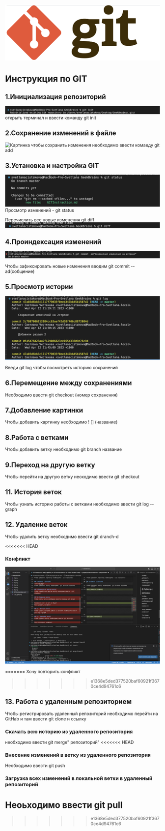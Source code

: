 ![Здесь должна быть картинка](Log_git.png)
# Инструкция по GIT

## 1.Инициализация репозиторий
![Картинка](1.png)
открыть терминал и ввести команду git init

## 2.Сохранение изменений в файле 
![Картинка]()
чтобы сохранить изменения необходимо ввести комаеду git add
 
 ## 3.Установка и настройка GIT 
 ![Картинка](2.png) 
 Просмотр изменений - git status

 Перечислить все новые изменения git diff 
 ![PH](3.png) 

 ## 4.Проиндексация изменений 
 ![PH](4.png)

 Чтобы зафиксировать новые изменения вводим git commit --ad(собщение)

 ## 5.Просмотр истории 

 ![PH](5.png)

 Введи git log чтобы посмотреть историю сохранений 

 ## 6.Перемещение между сохранениями 
 
Необходимо ввести git checkout (номер сохранения)

## 7.Добавление картинки 

Чтобы добавить картинку необходимо ! [] (название)

## 8.Работа с ветками 
Чтобы добавить ветку необходимо  git branch название 

## 9.Переход на другую ветку 
Чтобы перейти на другую ветку неоходимо ввести  git checkout



## 11. История веток 
Чтобы узнать историю работы с ветками необходимо ввести git log --graph

## 12. Удаление веток
Чтобы удалить ветку необходимо ввести git dranch-d

<<<<<<< HEAD
### Конфликт
![Ph](7.png) 

=======
Хочу повторить конфликт 
>>>>>>> e1368e5ded377520baf60921f3670ce4d94761c6

## 13. Работа с удаленным репозиторием 
Чтобы регистрировать удаленный репозиторий необходимо перейти  на GitHab и там ввести git clone и ссылку 


### Скачать всю историю из удаленного репозитория 
необходимо ввести git merge" репозиторий"
<<<<<<< HEAD

### Внесение изменений в ветку из удаленного репозитория 
 Необходимо ввести git push

 ### Загрузка всех изменений в локальной ветки в удаленный репозиторий 
 
 Неоьходимо ввести git pull
=======
>>>>>>> e1368e5ded377520baf60921f3670ce4d94761c6
